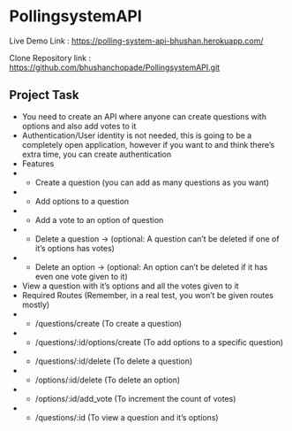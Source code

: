 # PollingsystemAPI
Live Demo Link : https://polling-system-api-bhushan.herokuapp.com/

Clone Repository link : https://github.com/bhushanchopade/PollingsystemAPI.git

## Project Task
- You need to create an API where anyone can create questions with options and also add votes to it
- Authentication/User identity is not needed, this is going to be a completely open application, however 
if you want to and think there’s extra time, you can create authentication
- Features
- - Create a question (you can add as many questions as you want)
- - Add options to a question
- - Add a vote to an option of question
- - Delete a question → (optional: A question can’t be deleted if one of it’s options has 
votes)
- - Delete an option → (optional: An option can’t be deleted if it has even one vote given to 
it)
- View a question with it’s options and all the votes given to it
- Required Routes (Remember, in a real test, you won’t be given routes mostly)
- - /questions/create (To create a question)
- - /questions/:id/options/create (To add options to a specific question)
- - /questions/:id/delete (To delete a question)
- - /options/:id/delete (To delete an option)
- - /options/:id/add_vote (To increment the count of votes)
- - /questions/:id (To view a question and it’s options)

